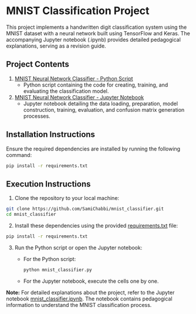 # MNIST Classification Project

This project implements a handwritten digit classification system using the MNIST dataset with a neural network built using TensorFlow and Keras. The accompanying Jupyter notebook (.ipynb) provides detailed pedagogical explanations, serving as a revision guide.

## Project Contents

1. [MNIST Neural Network Classifier - Python Script](mnist_classifier.py)
   - Python script containing the code for creating, training, and evaluating the classification model.
2. [MNIST Neural Network Classifier - Jupyter Notebook](mnist_classifier.ipynb)
   - Jupyter notebook detailing the data loading, preparation, model construction, training, evaluation, and confusion matrix generation processes.

## Installation Instructions

Ensure the required dependencies are installed by running the following command:

```bash
pip install -r requirements.txt
```

## Execution Instructions

1. Clone the repository to your local machine:

```bash
git clone https://github.com/SamiChabbi/mnist_classifier.git
cd mnist_classifier
```
2. Install these dependencies using the provided [requirements.txt](requirements.txt) file:

```bash
pip install -r requirements.txt
```

3. Run the Python script or open the Jupyter notebook:

   - For the Python script:

     ```bash
     python mnist_classifier.py
     ```

   - For the Jupyter notebook, execute the cells one by one.

**Note:** For detailed explanations about the project, refer to the Jupyter notebook [mnist_classifier.ipynb](mnist_classifier.ipynb). The notebook contains pedagogical information to understand the MNIST classification process.
